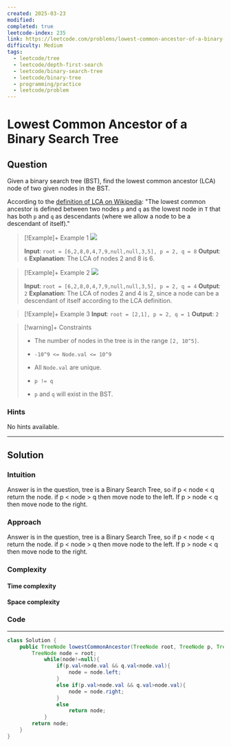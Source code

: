 ```yaml
---
created: 2025-03-23
modified: 
completed: true
leetcode-index: 235
link: https://leetcode.com/problems/lowest-common-ancestor-of-a-binary-search-tree
difficulty: Medium
tags:
  - leetcode/tree
  - leetcode/depth-first-search
  - leetcode/binary-search-tree
  - leetcode/binary-tree
  - programming/practice
  - leetcode/problem
---
```

# Lowest Common Ancestor of a Binary Search Tree

## Question
Given a binary search tree (BST), find the lowest common ancestor (LCA) node of two given nodes in the BST.

According to the <a href="https://en.wikipedia.org/wiki/Lowest_common_ancestor" target="_blank">definition of LCA on Wikipedia</a>: "The lowest common ancestor is defined between two nodes `p` and `q` as the lowest node in `T` that has both `p` and `q` as descendants (where we allow a node to be a descendant of itself)."

 

>[!Example]+ Example 1
>![](https://assets.leetcode.com/uploads/2018/12/14/binarysearchtree_improved.png)
>
>**Input**: `root = [6,2,8,0,4,7,9,null,null,3,5], p = 2, q = 8`
>**Output**: `6`
>**Explanation**:
>The LCA of nodes 2 and 8 is 6. 

>[!Example]+ Example 2
>![](https://assets.leetcode.com/uploads/2018/12/14/binarysearchtree_improved.png)
>
>**Input**: `root = [6,2,8,0,4,7,9,null,null,3,5], p = 2, q = 4`
>**Output**: `2`
>**Explanation**:
>The LCA of nodes 2 and 4 is 2, since a node can be a descendant of itself according to the LCA definition. 

>[!Example]+ Example 3
>**Input**: `root = [2,1], p = 2, q = 1`
>**Output**: `2
`

>[!warning]+ Constraints
>- The number of nodes in the tree is in the range `[2, 10^5]`.
>
>- `-10^9 <= Node.val <= 10^9`
>
>- All `Node.val` are unique.
>
>- `p != q`
>
>- `p` and `q` will exist in the BST.
### Hints
No hints available.

---
## Solution

### Intuition
Answer is in the question, tree is a Binary Search Tree, so if p < node < q return the node.
if p < node > q then move node to the left.
If p > node < q then move node to the right.


### Approach
Answer is in the question, tree is a Binary Search Tree, so if p < node < q return the node.
if p < node > q then move node to the left.
If p > node < q then move node to the right.


### Complexity

#### Time complexity


#### Space complexity


### Code
---
```java
class Solution {
    public TreeNode lowestCommonAncestor(TreeNode root, TreeNode p, TreeNode q) {
        TreeNode node = root;
            while(node!=null){
                if(p.val<node.val && q.val<node.val){
                    node = node.left;
                }
                else if(p.val>node.val && q.val>node.val){
                    node = node.right;
                }
                else
                    return node;
            }
        return node;
    }
}
```